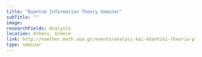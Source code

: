 ```yaml
---
title: "Quantum Information Theory Seminar"
subTitle: ""
image:
researchFields: Analysis
location: Athens, Greece
link: http://noether.math.uoa.gr/events/analysi-kai-kbantiki-theoria-pliroforias-quantum-information-theory
type: seminar
---
```

